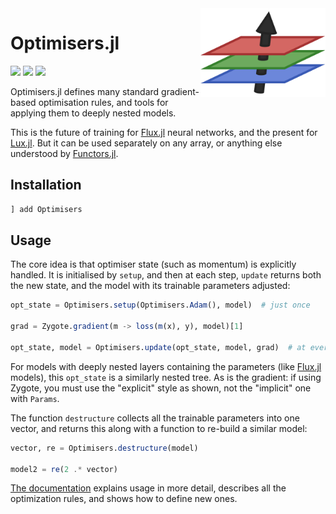 <img align="right" width="200px" src="https://github.com/FluxML/Optimisers.jl/raw/master/docs/src/assets/logo.png">

# Optimisers.jl

<!-- [![][docs-stable-img]][docs-stable-url] -->
[![][docs-dev-img]][docs-dev-url]
[![][action-img]][action-url]
[![][coverage-img]][coverage-url] 

[docs-stable-img]: https://img.shields.io/badge/docs-stable-blue.svg
[docs-stable-url]: https://fluxml.ai/Optimisers.jl/stable/

[docs-dev-img]: https://img.shields.io/badge/docs-latest-blue.svg
[docs-dev-url]: https://fluxml.ai/Optimisers.jl/dev/

[action-img]: https://github.com/FluxML/Optimisers.jl/workflows/CI/badge.svg
[action-url]: https://github.com/FluxML/Optimisers.jl/actions

[coverage-img]: https://codecov.io/gh/FluxML/Optimisers.jl/branch/master/graph/badge.svg
[coverage-url]: https://codecov.io/gh/FluxML/Optimisers.jl

Optimisers.jl defines many standard gradient-based optimisation rules, and tools for applying them to deeply nested models.

This is the future of training for [Flux.jl](https://github.com/FluxML/Flux.jl) neural networks,
and the present for [Lux.jl](https://github.com/avik-pal/Lux.jl).
But it can be used separately on any array, or anything else understood by [Functors.jl](https://github.com/FluxML/Functors.jl).

## Installation

```julia
] add Optimisers
```

## Usage

The core idea is that optimiser state (such as momentum) is explicitly handled.
It is initialised by `setup`, and then at each step, `update` returns both the new
state, and the model with its trainable parameters adjusted:

```julia
opt_state = Optimisers.setup(Optimisers.Adam(), model)  # just once

grad = Zygote.gradient(m -> loss(m(x), y), model)[1]

opt_state, model = Optimisers.update(opt_state, model, grad)  # at every step
```

For models with deeply nested layers containing the parameters (like [Flux.jl](https://github.com/FluxML/Flux.jl) models),
this `opt_state` is a similarly nested tree. As is the gradient: if using Zygote, you must use the "explicit" style as shown,
not the "implicit" one with `Params`.

The function `destructure` collects all the trainable parameters into one vector,
and returns this along with a function to re-build a similar model:

```julia
vector, re = Optimisers.destructure(model)

model2 = re(2 .* vector)
```

[The documentation](https://fluxml.ai/Optimisers.jl/dev/) explains usage in more detail,
describes all the optimization rules, and shows how to define new ones.
